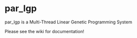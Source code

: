 # par_lgp

par_lgp is a Multi-Thread Linear Genetic Programming System

Please see the wiki for documentation!
